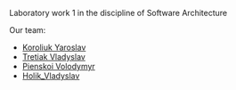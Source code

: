 Laboratory work 1 in the discipline of Software Architecture

Our team:
* [Koroliuk Yaroslav](https://github.com/Koroliuk)
* [Tretiak Vladyslav](https://github.com/Proxima-C)
* [Pienskoi Volodymyr](https://github.com/Pienskoi)
* [Holik_Vladyslav](https://github.com/VladyslavHolik)
